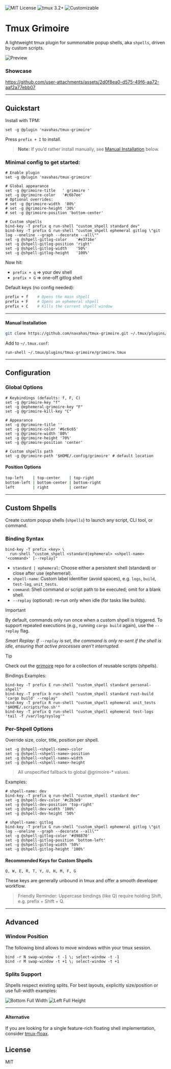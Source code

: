![MIT License](https://img.shields.io/badge/license-MIT-blue.svg)
![tmux 3.2+](https://img.shields.io/badge/tmux-3.2+-brightgreen)
![Customizable](https://img.shields.io/badge/feature-Custom_Buoys-orange)

# Tmux Grimoire

A lightweight tmux plugin for summonable popup shells, aka `shpells`, driven by custom scripts.

![Preview](https://raw.githubusercontent.com/navahas/tmux-buoyshell/assets/images/main.png)

### Showcase
https://github.com/user-attachments/assets/2d0f8ea0-d575-49f6-aa72-aaf2a77ebb07

---
## Quickstart

Install with TPM:
```tmux
set -g @plugin 'navahas/tmux-grimoire'
```
Press `prefix + I` to install.
> **Note:** If you’d rather install manually, see [Manual Installation](#manual-installation) below.

### Minimal config to get started:

```tmux
# Enable plugin
set -g @plugin 'navahas/tmux-grimoire'

# Global appearance
set -g @grimoire-title   ' grimoire '
set -g @grimoire-color   '#c6b7ee'
# Optional overrides:
# set -g @grimoire-width  '80%'
# set -g @grimoire-height '30%'
# set -g @grimoire-position 'bottom-center'

# Custom shpells
bind-key -T prefix q run-shell "custom_shpell standard dev"
bind-key -T prefix G run-shell "custom_shpell ephemeral gitlog \"git log --oneline --graph --decorate --all\""
set -g @shpell-gitlog-color    '#e3716e'
set -g @shpell-gitlog-position 'right'
set -g @shpell-gitlog-width    '50%'
set -g @shpell-gitlog-height   '100%'
```
Now hit:
- `prefix + q` => your dev shell
- `prefix + G` => one-off gitlog shell

Default keys (no config needed):
```bash
prefix + f    # Opens the main shpell
prefix + F    # Opens an ephemeral shpell
prefix + C    # Kills the current shpell window
```
---

#### Manual Installation

```bash
git clone https://github.com/navahas/tmux-grimoire.git ~/.tmux/plugins/tmux-grimoire
```

Add to `~/.tmux.conf`:
```tmux
run-shell ~/.tmux/plugins/tmux-grimoire/grimoire.tmux
```
---

## Configuration

### Global Options

```tmux
# Keybindings (defaults: f, F, C)
set -g @grimoire-key "f"
set -g @ephemeral-grimoire-key "F"
set -g @grimoire-kill-key "C"

# Appearance
set -g @grimoire-title ''
set -g @grimoire-color '#6c6c65'
set -g @grimoire-width '80%'
set -g @grimoire-height '70%'
set -g @grimoire-position 'center'

# Custom shpells path
set -g @grimoire-path '$HOME/.config/grimoire' # default location
```

#### Position Options
```bash
top-left    | top-center    | top-right
bottom-left | bottom-center | bottom-right
left        | right         | center
```
---

## Custom Shpells

Create custom popup shells (`shpells`) to launch any script, CLI tool, or command.

### Binding Syntax

```tmux
bind-key -T prefix <key> \
  run-shell "custom_shpell <standard|ephemeral> <shpell-name> '<command>' [--replay]"
```
- `standard | ephemeral`: Choose either a persistent shell (standard) or close after use (ephemeral).
- `shpell-name`: Custom label identifier (avoid spaces), e.g. `logs`, `build`, `test-log`, `unit_tests`.
- `command`: Shell command or script path to be executed; omit for a blank shell.
- `--replay` (optional): re-run only when idle (for tasks like builds).

> [!IMPORTANT]
> By default, commands only run once when a custom shpell is triggered.
> To support repeated executions (e.g., running `cargo build` again), use the `--replay` flag.

_Smart Replay: If `--replay` is set, the command is only re-sent if the shell is idle, ensuring that active processes aren't interrupted._
 
> [!TIP]
> Check out the [grimoire](https://github.com/navahas/grimoire) repo for a collection of reusable scripts (shpells).

Bindings Examples:
```tmux
bind-key -T prefix E run-shell "custom_shpell standard personal-shpell"
bind-key -T prefix b run-shell "custom_shpell standard rust-build 'cargo build' --replay"
bind-key -T prefix R run-shell "custom_shpell ephemeral unit_tests '$HOME/.scripts/foo.sh'"
bind-key -T prefix Q run-shell "custom_shpell ephemeral test-logs 'tail -f /var/log/syslog'"
```

### Per-Shpell Options

Override size, color, title, position per shpell.
```tmux
set -g @shpell-<shpell-name>-color
set -g @shpell-<shpell-name>-position
set -g @shpell-<shpell-name>-width
set -g @shpell-<shpell-name>-height
```
> All unspecified fallback to global @grimoire-* values.

Examples:
```tmux
# shpell-name: dev
bind-key -T prefix q run-shell "custom_shpell standard dev"
set -g @shpell-dev-color '#c2b3e9'
set -g @shpell-dev-position 'top-right'
set -g @shpell-dev-width '100%'
set -g @shpell-dev-height '50%'

# shpell-name: gitlog
bind-key -T prefix G run-shell "custom_shpell ephemeral gitlog \"git log --oneline --graph --decorate --all\""
set -g @shpell-gitlog-color '#d98870'
set -g @shpell-gitlog-position 'bottom-left'
set -g @shpell-gitlog-width '50%'
set -g @shpell-gitlog-height '100%'
```

#### Recommended Keys for Custom Shpells

`Q, W, E, R, T, Y, U, H, M, F, G`

These keys are generally unbound in tmux and offer a smooth developer workflow.
> Friendly Reminder: Uppercase bindings (like Q) require holding Shift, e.g. prefix + Shift + Q.

---

## Advanced

### Window Position

The following bind allows to move windows within your tmux session.
```tmux
bind -r N swap-window -t -1 \; select-window -t -1
bind -r M swap-window -t +1 \; select-window -t +1
```

### Splits Support

Shpells respect existing splits. For best layouts, explicitly size/position or use full-width examples:

![Bottom Full Width](https://raw.githubusercontent.com/navahas/tmux-buoyshell/assets/images/bottom-full.png)
![Left Full Height](https://raw.githubusercontent.com/navahas/tmux-buoyshell/assets/images/left-full.png)

---

#### Alternative
If you are looking for a single feature-rich floating shell implementation, consider [tmux-floax](https://github.com/omerxx/tmux-floax).

## License

MIT
